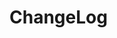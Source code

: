 # ChangeLog  <a href="https://www.eblasoft.com.tr/espocrm-extension-page/espocrm-mask-field" target="_blank" id="ext-version" data-id="63495a03a6ca8d16c"></a>

<div class="change-log-wrapper" data-id="63495a03a6ca8d16c"></div>